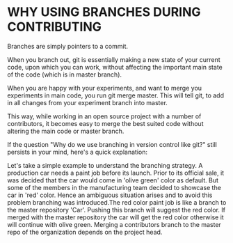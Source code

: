 
# WHY USING BRANCHES DURING CONTRIBUTING

Branches are simply pointers to a commit.

When you branch out, git is essentially making a new state of your current code, upon which you can work, without affecting the important main state of the code (which is in master branch).

When you are happy with your experiments, and want to merge you experiments in main code, you run git merge 
<branch name> master.
 This will tell git, to add in all changes from your experiment branch into master.

 This way, while working in an open source project with a number of contributors, it becomes easy to merge the best suited code without altering the main code or master branch.
 
If the question "Why do we use branching in version control like git?" still persists in your mind, here's a quick explanation:

Let's take a simple example to understand the branching strategy. A production car needs a paint job before its launch. Prior to its official sale, it was decided that the car would come in 'olive green' color as default. But some of the members in the manufacturing team decided to showcase the car in 'red' color. Hence an ambiguous situation arises and to avoid this problem branching was introduced.The red color paint job is like a branch to the master repository 'Car'. Pushing this branch will suggest the red color. If merged with the master repository the car will get the red color otherwise it will continue with olive green. Merging a contributors branch to the master repo of the organization depends on the project head. 
